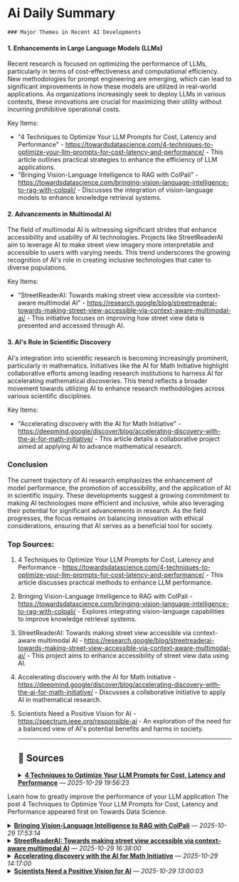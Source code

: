 # Ai Daily Summary

    ### Major Themes in Recent AI Developments

#### 1. Enhancements in Large Language Models (LLMs)
Recent research is focused on optimizing the performance of LLMs, particularly in terms of cost-effectiveness and computational efficiency. New methodologies for prompt engineering are emerging, which can lead to significant improvements in how these models are utilized in real-world applications. As organizations increasingly seek to deploy LLMs in various contexts, these innovations are crucial for maximizing their utility without incurring prohibitive operational costs.

Key Items:
- "4 Techniques to Optimize Your LLM Prompts for Cost, Latency and Performance" - https://towardsdatascience.com/4-techniques-to-optimize-your-llm-prompts-for-cost-latency-and-performance/ - This article outlines practical strategies to enhance the efficiency of LLM applications.
- "Bringing Vision-Language Intelligence to RAG with ColPali" - https://towardsdatascience.com/bringing-vision-language-intelligence-to-rag-with-colpali/ - Discusses the integration of vision-language models to enhance knowledge retrieval systems.

#### 2. Advancements in Multimodal AI
The field of multimodal AI is witnessing significant strides that enhance accessibility and usability of AI technologies. Projects like StreetReaderAI aim to leverage AI to make street view imagery more interpretable and accessible to users with varying needs. This trend underscores the growing recognition of AI's role in creating inclusive technologies that cater to diverse populations.

Key Items:
- "StreetReaderAI: Towards making street view accessible via context-aware multimodal AI" - https://research.google/blog/streetreaderai-towards-making-street-view-accessible-via-context-aware-multimodal-ai/ - This initiative focuses on improving how street view data is presented and accessed through AI.

#### 3. AI's Role in Scientific Discovery
AI's integration into scientific research is becoming increasingly prominent, particularly in mathematics. Initiatives like the AI for Math Initiative highlight collaborative efforts among leading research institutions to harness AI for accelerating mathematical discoveries. This trend reflects a broader movement towards utilizing AI to enhance research methodologies across various scientific disciplines.

Key Items:
- "Accelerating discovery with the AI for Math Initiative" - https://deepmind.google/discover/blog/accelerating-discovery-with-the-ai-for-math-initiative/ - This article details a collaborative project aimed at applying AI to advance mathematical research.

### Conclusion
The current trajectory of AI research emphasizes the enhancement of model performance, the promotion of accessibility, and the application of AI in scientific inquiry. These developments suggest a growing commitment to making AI technologies more efficient and inclusive, while also leveraging their potential for significant advancements in research. As the field progresses, the focus remains on balancing innovation with ethical considerations, ensuring that AI serves as a beneficial tool for society.

### Top Sources:
1. 4 Techniques to Optimize Your LLM Prompts for Cost, Latency and Performance - https://towardsdatascience.com/4-techniques-to-optimize-your-llm-prompts-for-cost-latency-and-performance/ - This article discusses practical methods to enhance LLM performance.
2. Bringing Vision-Language Intelligence to RAG with ColPali - https://towardsdatascience.com/bringing-vision-language-intelligence-to-rag-with-colpali/ - Explores integrating vision-language capabilities to improve knowledge retrieval systems.
3. StreetReaderAI: Towards making street view accessible via context-aware multimodal AI - https://research.google/blog/streetreaderai-towards-making-street-view-accessible-via-context-aware-multimodal-ai/ - This project aims to enhance accessibility of street view data using AI.
4. Accelerating discovery with the AI for Math Initiative - https://deepmind.google/discover/blog/accelerating-discovery-with-the-ai-for-math-initiative/ - Discusses a collaborative initiative to apply AI in mathematical research.
5. Scientists Need a Positive Vision for AI - https://spectrum.ieee.org/responsible-ai - An exploration of the need for a balanced view of AI's potential benefits and harms in society.
                
    ---
                
    ## 📰 Sources
    <details><summary><strong><a href='https://towardsdatascience.com/4-techniques-to-optimize-your-llm-prompts-for-cost-latency-and-performance/' target='_blank'>4 Techniques to Optimize Your LLM Prompts for Cost, Latency and Performance</a></strong> — <em>2025-10-29 19:56:23</em></summary>

Learn how to greatly improve the performance of your LLM application
The post 4 Techniques to Optimize Your LLM Prompts for Cost, Latency and Performance appeared first on Towards Data Science.

</details>

<details><summary><strong><a href='https://towardsdatascience.com/bringing-vision-language-intelligence-to-rag-with-colpali/' target='_blank'>Bringing Vision-Language Intelligence to RAG with ColPali</a></strong> — <em>2025-10-29 17:53:14</em></summary>

Unlocking the value of non-textual contents in your knowledge base
The post Bringing Vision-Language Intelligence to RAG with ColPali appeared first on Towards Data Science.

</details>

<details><summary><strong><a href='https://research.google/blog/streetreaderai-towards-making-street-view-accessible-via-context-aware-multimodal-ai/' target='_blank'>StreetReaderAI: Towards making street view accessible via context-aware multimodal AI</a></strong> — <em>2025-10-29 16:38:00</em></summary>

Generative AI

</details>

<details><summary><strong><a href='https://deepmind.google/discover/blog/accelerating-discovery-with-the-ai-for-math-initiative/' target='_blank'>Accelerating discovery with the AI for Math Initiative</a></strong> — <em>2025-10-29 14:17:00</em></summary>

The initiative brings together some of the world's most prestigious research institutions to pioneer the use of AI in mathematical research.

</details>

<details><summary><strong><a href='https://spectrum.ieee.org/responsible-ai' target='_blank'>Scientists Need a Positive Vision for AI</a></strong> — <em>2025-10-29 13:00:03</em></summary>

For many in the research community, it’s gotten harder to be optimistic about the impacts of artificial intelligence.As authoritarianism is rising around the world, AI-generated “slop” is overwhelming legitimate media, while AI-generated deepfakes are spreading misinformation and parroting extremist messages. AI is making warfare more precise and deadly amidst intransigent conflicts. AI companies are exploiting people in the global South who work as data labelers, and profiting from content creators worldwide by using their work without license or compensation. The industry is also affecting an already-roiling climate with its enormous energy demands.Meanwhile, particularly in the United States, public investment in science seems to be redirected and concentrated on AI at the expense of other disciplines. And Big Tech companies are consolidating their control over the AI ecosystem. In these ways and others, AI seems to be making everything worse.This is not the whole story. We should not resign ourselves to AI being harmful to humanity. None of us should accept this as inevitable, especially those in a position to influence science, government, and society. Scientists and engineers can push AI towards a beneficial path. Here’s how.The Academy’s View of AI A Pew study in April found that 56 percent of AI experts (authors and presenters of AI-related conference papers) predict that AI will have positive effects on society. But that optimism doesn’t extend to the scientific community at large. A 2023 survey of 232 scientists by the Center for Science, Technology and Environmental Policy Studies at Arizona State University found more concern than excitement about the use of generative AI in daily life—by nearly a three to one ratio.We have encountered this sentiment repeatedly. Our careers of diverse applied work have brought us in contact with many research communities: privacy, cybersecurity, physical sciences, drug discovery, public health, public interest technology, and democratic innovation. In all of these fields, we’ve found strong negative sentiment about the impacts of AI. The feeling is so palpable that we’ve often been asked to represent the voice of the AI optimist, even though we spend most of our time writing about the need to reform the structures of AI development.We understand why these audiences see AI as a destructive force, but this negativity engenders a different concern: that those with the potential to guide the development of AI and steer its influence on society will view it as a lost cause and sit out that process.Elements of a Positive Vision for AIMany have argued that turning the tide of climate action requires clearly articulating a path towards positive outcomes. In the same way, while scientists and technologists should anticipate, warn against, and help mitigate the potential harms of AI, they should also highlight the ways the technology can be harnessed for good, galvanizing public action towards those ends.There are myriad ways to leverage and reshape AI to improve peoples’ lives, distribute rather than concentrate power, and even strengthen democratic processes. Many examples have arisen from the scientific community and deserve to be celebrated.Some examples: AI is eliminating communication barriers across languages, including under-resourced contexts like marginalized sign languages and indigenous African languages. It is helping policymakers incorporate the viewpoints of many constituents through AI-assisted deliberations and legislative engagement. Large language models can scale individual dialogs to address climate-change skepticism, spreading accurate information at a critical moment. National labs are building AI foundation models to accelerate scientific research. And throughout the fields of medicine and biology, machine learning is solving scientific problems like the prediction of protein structure in aid of drug discovery, which was recognized with a Nobel Prize in 2024.While each of these applications is nascent and surely imperfect, they all demonstrate that AI can be wielded to advance the public interest. Scientists should embrace, champion, and expand on such efforts.A Call to Action for ScientistsIn our new book, Rewiring Democracy: How AI Will Transform Our Politics, Government, and Citizenship, we describe four key actions for policymakers committed to steering AI toward the public good.These apply to scientists as well. Researchers should work to reform the AI industry to be more ethical, equitable, and trustworthy. We must collectively develop ethical norms for research that advance and applies AI, and should use and draw attention to AI developers who adhere to those norms. Second, we should resist harmful uses of AI by documenting the negative applications of AI and casting a light on inappropriate uses. Third, we should responsibly use AI to make society and peoples’ lives better, exploiting its capabilities to help the communities they serve. And finally, we must advocate for the renovation of institutions to prepare them for the impacts of AI; universities, professional societies, and democratic organizations are all vulnerable to disruption.Scientists have a special privilege and responsibility: We are close to the technology itself and therefore well positioned to influence its trajectory. We must work to create an AI-infused world that we want to live in. Technology, as the historian Melvin Kranzberg observed, “is neither good nor bad; nor is it neutral.” Whether the AI we build is detrimental or beneficial to society depends on the choices we make today. But we cannot create a positive future without a vision of what it looks like.

</details>

